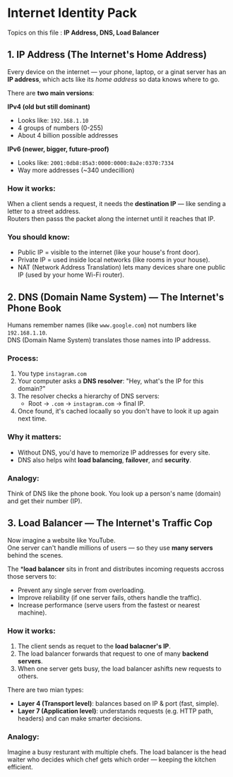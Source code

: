 Internet Identity Pack
==================

Topics on this file : **IP Address, DNS, Load Balancer**

## 1. IP Address (The Internet's Home Address)
Every device on the internet — your phone, laptop, or a ginat server has an **IP address**, which acts like its *home address* so data knows where to go.

There are **two main versions**:

**IPv4 (old but still dominant)**
- Looks like: `192.168.1.10` 
- 4 groups of numbers (0-255)
- About 4 billion possible addresses

**IPv6 (newer, bigger, future-proof)**
- Looks like: `2001:0db8:85a3:0000:0000:8a2e:0370:7334`
- Way more addresses (~340 undecillion)

### How it works:
When a client sends a request, it needs the **destination IP** — like sending a letter to a street address.\
Routers then passs the packet along the internet until it reaches that IP.

### You should know:
- Public IP = visible to the internet (like your house's front door).
- Private IP = used inside local networks (like rooms in your house).
- NAT (Network Address Translation) lets many devices share one public IP (used by your home Wi-Fi router).

## 2. DNS (Domain Name System) — The Internet's Phone Book
Humans remember names (like `www.google.com`) not numbers like `192.168.1.10`.\
DNS (Domain Name System) translates those names into IP addresss.

### Process:
1. You type `instagram.com`
2. Your computer asks a **DNS resolver**: "Hey, what's the IP for this domain?"
3. The resolver checks a hierarchy of DNS servers:
    - Root -> `.com` -> `instagram.com` -> final IP.
4. Once found, it's cached locaally so you don't have to look it up again next time.

### Why it matters:
- Without DNS, you'd have to memorize IP addresses for every site.
- DNS also helps wiht **load balancing**, **failover**, and **security**.

### Analogy:
Think of DNS like the phone book. You look up a person's name (domain) and get their number (IP).

## 3. Load Balancer — The Internet's Traffic Cop
Now imagine a website like YouTube.\
One server can't handle millions of users — so they use **many servers** behind the scenes.

The ***load balancer** sits in front and distributes incoming requests accross those servers to:
- Prevent any single server from overloading.
- Improve reliability (if one server fails, others handle the traffic). 
- Increase performance (serve users from the fastest or nearest machine).

### How it works:
1. The client sends as requet to the **load balacner's IP**.
2. The load balancer forwards that request to one of many **backend servers**.
3. When one server gets busy, the load balancer ashifts new requests to others.

There are two mian types:
- **Layer 4 (Transport level)**: balances based on IP & port (fast, simple).
- **Layer 7 (Application level)**: understands requests (e.g. HTTP path, headers) and can make smarter decisions.

### Analogy:
Imagine a busy resturant with multiple chefs. The load balancer is the head waiter who decides which chef gets which order — keeping the kitchen efficient.
